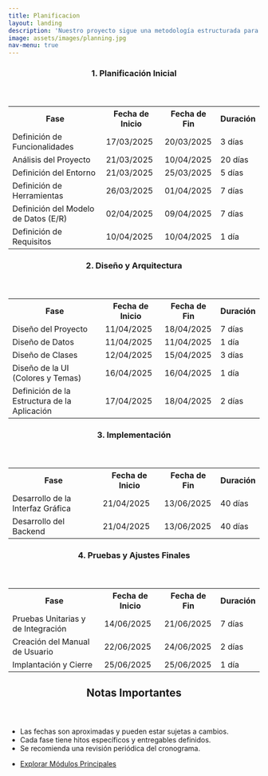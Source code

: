 ```yaml
---
title: Planificacion
layout: landing
description: 'Nuestro proyecto sigue una metodología estructurada para garantizar un desarrollo eficiente y de alta calidad.'
image: assets/images/planning.jpg
nav-menu: true
---
```


<!-- Main -->
<div id="main">

<!-- Fases del Proyecto -->
<section id="fases" class="spotlights">
<section>
    <div class="content">
        <div class="inner">
            <header class="major">
                <h3>1. Planificación Inicial</h3>
            </header>
            <table>
                <tr><th>Fase</th><th>Fecha de Inicio</th><th>Fecha de Fin</th><th>Duración</th></tr>
                <tr><td>Definición de Funcionalidades</td><td>17/03/2025</td><td>20/03/2025</td><td>3 días</td></tr>
                <tr><td>Análisis del Proyecto</td><td>21/03/2025</td><td>10/04/2025</td><td>20 días</td></tr>
                <tr><td>Definición del Entorno</td><td>21/03/2025</td><td>25/03/2025</td><td>5 días</td></tr>
                <tr><td>Definición de Herramientas</td><td>26/03/2025</td><td>01/04/2025</td><td>7 días</td></tr>
                <tr><td>Definición del Modelo de Datos (E/R)</td><td>02/04/2025</td><td>09/04/2025</td><td>7 días</td></tr>
                <tr><td>Definición de Requisitos</td><td>10/04/2025</td><td>10/04/2025</td><td>1 día</td></tr>
            </table>
        </div>
    </div>
</section>

<section>
    <div class="content">
        <div class="inner">
            <header class="major">
                <h3>2. Diseño y Arquitectura</h3>
            </header>
            <table>
                <tr><th>Fase</th><th>Fecha de Inicio</th><th>Fecha de Fin</th><th>Duración</th></tr>
                <tr><td>Diseño del Proyecto</td><td>11/04/2025</td><td>18/04/2025</td><td>7 días</td></tr>
                <tr><td>Diseño de Datos</td><td>11/04/2025</td><td>11/04/2025</td><td>1 día</td></tr>
                <tr><td>Diseño de Clases</td><td>12/04/2025</td><td>15/04/2025</td><td>3 días</td></tr>
                <tr><td>Diseño de la UI (Colores y Temas)</td><td>16/04/2025</td><td>16/04/2025</td><td>1 día</td></tr>
                <tr><td>Definición de la Estructura de la Aplicación</td><td>17/04/2025</td><td>18/04/2025</td><td>2 días</td></tr>
            </table>
        </div>
    </div>
</section>

<section>
    <div class="content">
        <div class="inner">
            <header class="major">
                <h3>3. Implementación</h3>
            </header>
            <table>
                <tr><th>Fase</th><th>Fecha de Inicio</th><th>Fecha de Fin</th><th>Duración</th></tr>
                <tr><td>Desarrollo de la Interfaz Gráfica</td><td>21/04/2025</td><td>13/06/2025</td><td>40 días</td></tr>
                <tr><td>Desarrollo del Backend</td><td>21/04/2025</td><td>13/06/2025</td><td>40 días</td></tr>
            </table>
        </div>
    </div>
</section>

<section>
    <div class="content">
        <div class="inner">
            <header class="major">
                <h3>4. Pruebas y Ajustes Finales</h3>
            </header>
            <table>
                <tr><th>Fase</th><th>Fecha de Inicio</th><th>Fecha de Fin</th><th>Duración</th></tr>
                <tr><td>Pruebas Unitarias y de Integración</td><td>14/06/2025</td><td>21/06/2025</td><td>7 días</td></tr>
                <tr><td>Creación del Manual de Usuario</td><td>22/06/2025</td><td>24/06/2025</td><td>2 días</td></tr>
                <tr><td>Implantación y Cierre</td><td>25/06/2025</td><td>25/06/2025</td><td>1 día</td></tr>
            </table>
        </div>
    </div>
</section>
</section>

<!-- Notas Importantes -->
<section id="notas">
<div class="inner">
    <header class="major">
        <h2>Notas Importantes</h2>
    </header>
    <ul>
        <li>Las fechas son aproximadas y pueden estar sujetas a cambios.</li>
        <li>Cada fase tiene hitos específicos y entregables definidos.</li>
        <li>Se recomienda una revisión periódica del cronograma.</li>
    </ul>
    <ul class="actions">
        <li><a href="{{ "" | absolute_url }}/modulos/" class="button next">Explorar Módulos Principales</a></li>
    </ul>
</div>
</section>

</div>